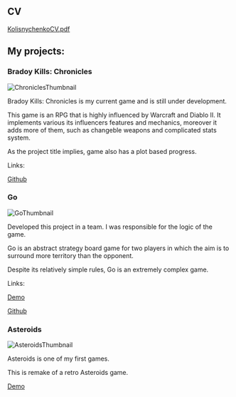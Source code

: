## CV

[KolisnychenkoCV.pdf](https://github.com/Kolisnychenko-Dan/Kolisnychenko-Dan.github.io/files/6459628/Game.Developer.pdf)

## My projects:

### Bradoy Kills: Chronicles

![ChroniclesThumbnail](https://user-images.githubusercontent.com/57527115/117725629-0fc78980-b1ee-11eb-9085-be39c18895c0.png)

Bradoy Kills: Chronicles is my current game and is still under development. 

This game is an RPG that is highly influenced by Warcraft and Diablo II.
It implements various its influencers features and mechanics, moreover it adds more of them, 
such as changeble weapons and complicated stats system.

As the project title implies, game also has a plot based progress.

Links:

[Github](https://github.com/Kolisnychenko-Dan/RPG)

### Go

![GoThumbnail](https://user-images.githubusercontent.com/57527115/117813019-3d064d00-b26b-11eb-93df-1f2a4a0bd2a8.png)

Developed this project in a team. I was responsible for the logic of the game.

Go is an abstract strategy board game for two players in which the aim is to surround more territory than the opponent.

Despite its relatively simple rules, Go is an extremely complex game.

Links:

[Demo](https://youtu.be/BLe3XEZDUJs)

[Github](https://github.com/andreymason/wargayming.git)

### Asteroids

![AsteroidsThumbnail](https://user-images.githubusercontent.com/57527115/117821509-565fc700-b274-11eb-80bb-5f4f357f69ab.png)

Asteroids is one of my first games. 

This is remake of a retro Asteroids game.

[Demo](https://youtu.be/E95ou-W8F80)
